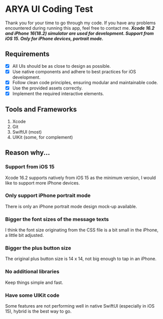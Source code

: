 # ARYA UI Coding Test
Thank you for your time to go through my code. If you have any problems encountered during running this app, feel free to contact me.
***Xcode 16.2 and iPhone 16(18.2) simulator are used for development. Support from iOS 15. Only for iPhone devices, portrait mode.***

## Requirements
- [x] All UIs should be as close to design as possible.
- [x] Use native components and adhere to best practices for iOS development.
- [x] Follow clean code principles, ensuring modular and maintainable code.
- [x] Use the provided assets correctly.
- [x] Implement the required interactive elements.

## Tools and Frameworks
1. Xcode
2. Git
3. SwiftUI (most)
4. UIKit (some, for complement)

## Reason why...
### Support from iOS 15
Xcode 16.2 supports natively from iOS 15 as the minimum version, I would like to support more iPhone devices.

### Only support iPhone portrait mode
There is only an iPhone portrait mode design mock-up available.

### Bigger the font sizes of the message texts
I think the font size originating from the CSS file is a bit small in the iPhone, a little bit adjusted.

### Bigger the plus button size
The original plus button size is 14 x 14, not big enough to tap in an iPhone.

### No additional libraries
Keep things simple and fast.

### Have some UIKit code
Some features are not performing well in native SwiftUI (especially in iOS 15), hybrid is the best way to go.
